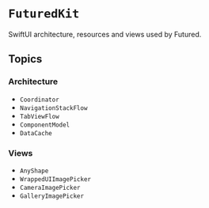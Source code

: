 # ``FuturedKit``

SwiftUI architecture, resources and views used by Futured.

## Topics

### Architecture

- ``Coordinator``
- ``NavigationStackFlow``
- ``TabViewFlow``
- ``ComponentModel``
- ``DataCache``

### Views

- ``AnyShape``
- ``WrappedUIImagePicker``
- ``CameraImagePicker``
- ``GalleryImagePicker``
